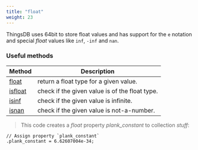 ```yaml
---
title: "float"
weight: 23
---
```


ThingsDB uses 64bit to store float values and has support for the `e` notation and
special *float* values like `inf`, `-inf` and `nan`.

### Useful methods

Method | Description
------ | -----------
[float](../../collection-api/float) | return a float type for a given value.
[isfloat](../../collection-api/isfloat) | check if the given value is of the float type.
[isinf](../../collection-api/isinf) | check if the given value is infinite.
[isnan](../../collection-api/isnan) | check if the given value is not-a-number.

> This code creates a *float* property *plank_constant* to collection *stuff*:

```thingsdb,should_pass
// Assign property `plank_constant`
.plank_constant = 6.62607004e-34;
```
